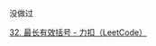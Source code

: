 



没做过



[32. 最长有效括号 - 力扣（LeetCode）](https://leetcode.cn/problems/longest-valid-parentheses/?envType=study-plan-v2&envId=top-100-liked)









```

```

